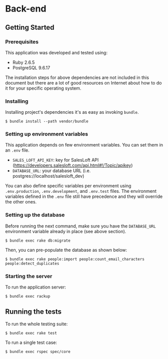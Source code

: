 # Back-end

## Getting Started

### Prerequisites

This application was developed and tested using:

* Ruby 2.6.5
* PostgreSQL 9.6.17

The installation steps for above dependencies are not included in this document but there are a lot of good resources on Internet about how to do it for your specific operating system.

### Installing

Installing project's dependencies it's as easy as invoking `bundle`.

```
$ bundle install --path vendor/bundle
```

### Setting up environment variables

This application depends on few environment variables. You can set them in an `.env` file.

* `SALES_LOFT_API_KEY`: key for SalesLoft API (https://developers.salesloft.com/api.html#!/Topic/apikey)
* `DATABASE_URL`: your database URL (i.e. postgres://localhost/salesloft_dev)

You can also define specific variables per environment using `.env.production`, `.env.development`, and `.env.test` files. The environment variables defined in the `.env` file still have precedence and they will override the other ones.

### Setting up the database

Before running the next command, make sure you have the `DATABASE_URL` environment variable already in place (see above section).

```
$ bundle exec rake db:migrate
```

Then, you can pre-populate the database as shown below:

```
$ bundle exec rake people:import people:count_email_characters people:detect_duplicates
```

### Starting the server

To run the application server:

```
$ bundle exec rackup
```

## Running the tests

To run the whole testing suite:

```
$ bundle exec rake test
```

To run a single test case:

```
$ bundle exec rspec spec/core
```
